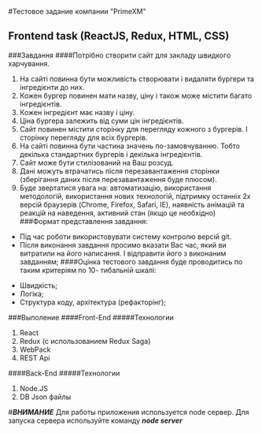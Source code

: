 #Тестовое задание компании "PrimeXM"
## Frontend task (ReactJS, Redux, HTML, CSS)
###Завдання
####Потрібно створити сайт для закладу швидкого харчування.
1. На сайті повинна бути можливість створювати і видаляти бургери та
інгредієнти до них.
2. Кожен бургер повинен мати назву, ціну і також може містити багато
інгредієнтів.
3. Кожен інгредієнт має назву і ціну.
4. Ціна бургера залежить від суми цін інгредієнтів.
5. Сайт повинен містити сторінку для перегляду кожного з бургерів. І
сторінку перегляду для всіх бургерів.
6. На сайті повинна бути частина значень по-замовчуванню. Тобто
декілька стандартних бургерів і декілька інгредієнтів.
7. Сайт може бути стилізований на Ваш розсуд.
8. Дані можуть втрачатись після перезавантаження сторінки
(зберігання даних після перезавантаження буде плюсом).
9. Буде звертатися увага на: автоматизацію, використання
методологій, використання нових технологій, підтримку останніх 2х
версій браузерів (Chrome, Firefox, Safari, IE), наявність анімацій та
реакцій на наведення, активний стан (якщо це необхідно)
###Формат представлення завдання:
+ Під час роботи використовувати систему контролю версій git.
+ Після виконання завдання просимо вказати Вас час, який ви
витратили на його написання. І відправити його з виконаним
завданням;
####Оцінка тестового завдання буде проводитись по таким критеріям по 10-
тибальній шкалі:
- Швидкість;
- Логіка;
- Структура коду, архітектура (рефакторінг);

###Выполение
####Front-End
#####Технологии
1. React
2. Redux (с использованием Redux Saga)
3. WebPack
4. REST Api

####Back-End
#####Технологии
1. Node.JS
2. DB Json файлы 

#***ВНИМАНИЕ***
Для работы приложения используется node сервер.
Для запуска сервера используйте команду ***node server*** 

